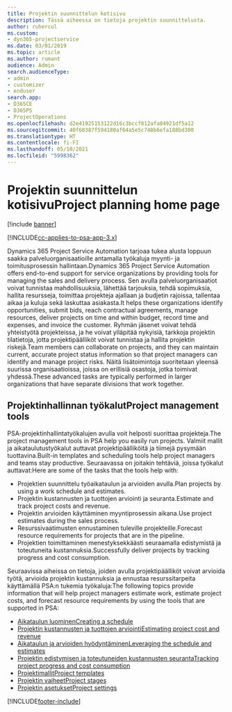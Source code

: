 ```yaml
---
title: Projektin suunnittelun kotisivu
description: Tässä aiheessa on tietoja projektin suunnittelusta.
author: ruhercul
ms.custom:
- dyn365-projectservice
ms.date: 03/01/2019
ms.topic: article
ms.author: rumant
audience: Admin
search.audienceType:
- admin
- customizer
- enduser
search.app:
- D365CE
- D365PS
- ProjectOperations
ms.openlocfilehash: d2e41925153122d16c3bccf812afa84921df5a12
ms.sourcegitcommit: 40f68387f594180af64a5e5c748b6efa188bd300
ms.translationtype: HT
ms.contentlocale: fi-FI
ms.lasthandoff: 05/10/2021
ms.locfileid: "5998362"
---
```

# <a name="project-planning-home-page"></a><span data-ttu-id="a229f-103">Projektin suunnittelun kotisivu</span><span class="sxs-lookup"><span data-stu-id="a229f-103">Project planning home page</span></span>

[!include [banner](../includes/psa-now-project-operations.md)]

[!INCLUDE[cc-applies-to-psa-app-3.x](../includes/cc-applies-to-psa-app-3x.md)]

<span data-ttu-id="a229f-104">Dynamics 365 Project Service Automation tarjoaa tukea alusta loppuun saakka palveluorganisaatioille antamalla työkaluja myynti- ja toimitusprosessin hallintaan.</span><span class="sxs-lookup"><span data-stu-id="a229f-104">Dynamics 365 Project Service Automation offers end-to-end support for service organizations by providing tools for managing the sales and delivery process.</span></span> <span data-ttu-id="a229f-105">Sen avulla palveluorganisaatiot voivat tunnistaa mahdollisuuksia, lähettää tarjouksia, tehdä sopimuksia, hallita resursseja, toimittaa projekteja ajallaan ja budjetin rajoissa, tallentaa aikaa ja kuluja sekä laskuttaa asiakasta.</span><span class="sxs-lookup"><span data-stu-id="a229f-105">It helps these organizations identify opportunities, submit bids, reach contractual agreements, manage resources, deliver projects on time and within budget, record time and expenses, and invoice the customer.</span></span> <span data-ttu-id="a229f-106">Ryhmän jäsenet voivat tehdä yhteistyötä projekteissa, ja he voivat ylläpitää nykyisiä, tarkkoja projektin tilatietoja, jotta projektipäälliköt voivat tunnistaa ja hallita projektin riskejä.</span><span class="sxs-lookup"><span data-stu-id="a229f-106">Team members can collaborate on projects, and they can maintain current, accurate project status information so that project managers can identify and manage project risks.</span></span> <span data-ttu-id="a229f-107">Näitä lisätoimintoja suoritetaan yleensä suurissa organisaatioissa, joissa on erillisiä osastoja, jotka toimivat yhdessä.</span><span class="sxs-lookup"><span data-stu-id="a229f-107">These advanced tasks are typically performed in larger organizations that have separate divisions that work together.</span></span>

## <a name="project-management-tools"></a><span data-ttu-id="a229f-108">Projektinhallinnan työkalut</span><span class="sxs-lookup"><span data-stu-id="a229f-108">Project management tools</span></span>

<span data-ttu-id="a229f-109">PSA-projektinhallintatyökalujen avulla voit helposti suorittaa projekteja.</span><span class="sxs-lookup"><span data-stu-id="a229f-109">The project management tools in PSA help you easily run projects.</span></span> <span data-ttu-id="a229f-110">Valmiit mallit ja aikataulutustyökalut auttavat projektipäälliköitä ja tiimejä pysymään tuottavina.</span><span class="sxs-lookup"><span data-stu-id="a229f-110">Built-in templates and scheduling tools help project managers and teams stay productive.</span></span> <span data-ttu-id="a229f-111">Seuraavassa on joitakin tehtäviä, joissa työkalut auttavat:</span><span class="sxs-lookup"><span data-stu-id="a229f-111">Here are some of the tasks that the tools help with:</span></span>

- <span data-ttu-id="a229f-112">Projektien suunnittelu työaikataulun ja arvioiden avulla.</span><span class="sxs-lookup"><span data-stu-id="a229f-112">Plan projects by using a work schedule and estimates.</span></span>
- <span data-ttu-id="a229f-113">Projektin kustannusten ja tuottojen arviointi ja seuranta.</span><span class="sxs-lookup"><span data-stu-id="a229f-113">Estimate and track project costs and revenue.</span></span>
- <span data-ttu-id="a229f-114">Projektin arvioiden käyttäminen myyntiprosessin aikana.</span><span class="sxs-lookup"><span data-stu-id="a229f-114">Use project estimates during the sales process.</span></span>
- <span data-ttu-id="a229f-115">Resurssivaatimusten ennustaminen tuleville projekteille.</span><span class="sxs-lookup"><span data-stu-id="a229f-115">Forecast resource requirements for projects that are in the pipeline.</span></span>
- <span data-ttu-id="a229f-116">Projektien toimittaminen menestyksekkäästi seuraamalla edistymistä ja toteutuneita kustannuksia.</span><span class="sxs-lookup"><span data-stu-id="a229f-116">Successfully deliver projects by tracking progress and cost consumption.</span></span>

<span data-ttu-id="a229f-117">Seuraavissa aiheissa on tietoja, joiden avulla projektipäälliköt voivat arvioida työtä, arvioida projektin kustannuksia ja ennustaa resurssitarpeita käyttämällä PSA:n tukemia työkaluja:</span><span class="sxs-lookup"><span data-stu-id="a229f-117">The following topics provide information that will help project managers estimate work, estimate project costs, and forecast resource requirements by using the tools that are supported in PSA:</span></span>

- [<span data-ttu-id="a229f-118">Aikataulun luominen</span><span class="sxs-lookup"><span data-stu-id="a229f-118">Creating a schedule</span></span>](project-creating.md)
- [<span data-ttu-id="a229f-119">Projektin kustannusten ja tuottojen arviointi</span><span class="sxs-lookup"><span data-stu-id="a229f-119">Estimating project cost and revenue</span></span>](project-estimating.md)
- [<span data-ttu-id="a229f-120">Aikataulun ja arvioiden hyödyntäminen</span><span class="sxs-lookup"><span data-stu-id="a229f-120">Leveraging the schedule and estimates</span></span>](project-leveraging.md)
- [<span data-ttu-id="a229f-121">Projektin edistymisen ja toteutuneiden kustannusten seuranta</span><span class="sxs-lookup"><span data-stu-id="a229f-121">Tracking project progress and cost consumption</span></span>](project-tracking.md)
- [<span data-ttu-id="a229f-122">Projektimallit</span><span class="sxs-lookup"><span data-stu-id="a229f-122">Project templates</span></span>](project-templates.md)
- [<span data-ttu-id="a229f-123">Projektin vaiheet</span><span class="sxs-lookup"><span data-stu-id="a229f-123">Project stages</span></span>](project-stages.md)
- [<span data-ttu-id="a229f-124">Projektin asetukset</span><span class="sxs-lookup"><span data-stu-id="a229f-124">Project settings</span></span>](project-settings.md)


[!INCLUDE[footer-include](../includes/footer-banner.md)]